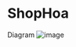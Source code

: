 # ShopHoa
Diagram
![image](https://github.com/phong0168/ShopHoa/assets/104688354/26a6664b-bc11-4ac2-ab0d-7aa1d0c314a9)

